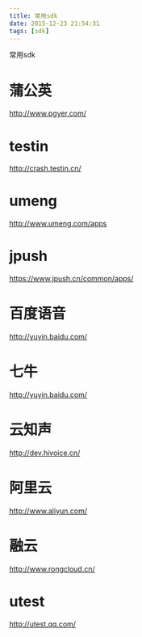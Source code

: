 ```yaml
---
title: 常用sdk
date: 2015-12-23 21:54:31
tags: [sdk]
---
```


常用sdk
<!--more-->

# 蒲公英
<http://www.pgyer.com/>

# testin
<http://crash.testin.cn/>

# umeng
<http://www.umeng.com/apps>

# jpush
<https://www.jpush.cn/common/apps/>

# 百度语音
<http://yuyin.baidu.com/>

# 七牛
<http://yuyin.baidu.com/>

# 云知声
<http://dev.hivoice.cn/>

# 阿里云
<http://www.aliyun.com/>

# 融云
<http://www.rongcloud.cn/>

# utest
<http://utest.qq.com/>
